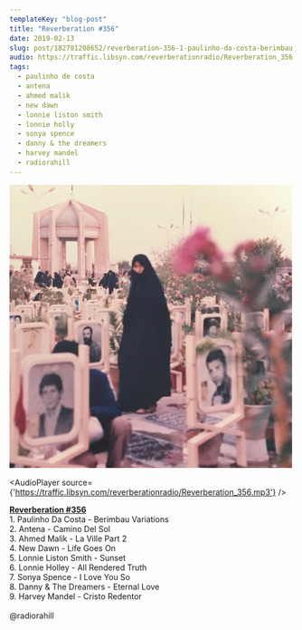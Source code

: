```yaml
---
templateKey: "blog-post"
title: "Reverberation #356"
date: 2019-02-13
slug: post/182781208652/reverberation-356-1-paulinho-da-costa-berimbau
audio: https://traffic.libsyn.com/reverberationradio/Reverberation_356.mp3
tags:
  - paulinho de costa
  - antena
  - ahmed malik
  - new dawn
  - lonnie liston smith
  - lonnie holly
  - sonya spence
  - danny & the dreamers
  - harvey mandel
  - radiorahill
---
```


![Reverberation #356](../images/85fe2784d00118c9cf248fb7a058845079b310c9263c8b511afd77fc1b56d473.png)

<AudioPlayer source={'https://traffic.libsyn.com/reverberationradio/Reverberation_356.mp3'} />

<p><a href="https://traffic.libsyn.com/reverberationradio/Reverberation_356.mp3"><b>Reverberation #356</b></a><br />1. Paulinho Da Costa - Berimbau Variations<br />2. Antena - Camino Del Sol<br />3. Ahmed Malik - La Ville Part 2<br />4. New Dawn - Life Goes On<br />5. Lonnie Liston Smith - Sunset<br />6. Lonnie Holley - All Rendered Truth<br />7. Sonya Spence - I Love You So<br />8. Danny &amp; The Dreamers - Eternal Love<br />9. Harvey Mandel - Cristo Redentor<br /><br />@radiorahill</p>
